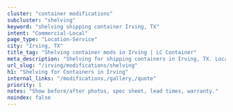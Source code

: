 ```yaml
---
cluster: "container modifications"
subcluster: "shelving"
keyword: "shelving shipping container Irving, TX"
intent: "Commercial-Local"
page_type: "Location-Service"
city: "Irving, TX"
title_tag: "Shelving container mods in Irving | LC Container"
meta_description: "Shelving for shipping containers in Irving, TX. Local fabrication & pro install. LC Container — Since 2003. Get a quote."
url_slug: "/irving/modifications/shelving"
h1: "Shelving for Containers in Irving"
internal_links: "/modifications,/gallery,/quote"
priority: 1
notes: "Show before/after photos, spec sheet, lead times, warranty."
noindex: false
---
```


<!-- TODO: Add unique city/inventory copy, images, and internal links here. -->
